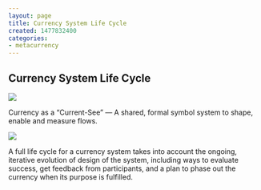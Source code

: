 ```yaml
---
layout: page
title: Currency System Life Cycle
created: 1477832400
categories:
- metacurrency
---
```


## Currency System Life Cycle

![](/images/2019/09/Currency_System_Life_Cycle.png)

Currency as a “Current-See” — A shared, formal symbol system to shape, enable and measure flows.

![](/images/2019/09/Currency_System_Life_Cycleloop_only.png)

A full life cycle for a currency system takes into account the ongoing, iterative evolution of design of the system, including ways to evaluate success, get feedback from participants, and a plan to phase out the currency when its purpose is fulfilled.
